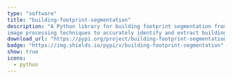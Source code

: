 ```yaml
---
type: "software"
title: "building-footprint-segmentation"
description: "A Python library for building footprint segmentation from satellite and aerial imagery. Utilizes advanced
image processing techniques to accurately identify and extract building footprints from images."
download_url: "https://pypi.org/project/building-footprint-segmentation/"
badge: "https://img.shields.io/pypi/v/building-footprint-segmentation"
show: true
icons:
  - python
---
```


